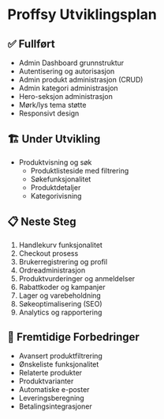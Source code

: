 # Proffsy Utviklingsplan

## ✅ Fullført
- Admin Dashboard grunnstruktur
- Autentisering og autorisasjon
- Admin produkt administrasjon (CRUD)
- Admin kategori administrasjon
- Hero-seksjon administrasjon
- Mørk/lys tema støtte
- Responsivt design

## 🏗️ Under Utvikling
- Produktvisning og søk
  - Produktlisteside med filtrering
  - Søkefunksjonalitet
  - Produktdetaljer
  - Kategorivisning

## 📋 Neste Steg
1. Handlekurv funksjonalitet
2. Checkout prosess
3. Brukerregistrering og profil
4. Ordreadministrasjon
5. Produktvurderinger og anmeldelser
6. Rabattkoder og kampanjer
7. Lager og varebeholdning
8. Søkeoptimalisering (SEO)
9. Analytics og rapportering

## 🎯 Fremtidige Forbedringer
- Avansert produktfiltrering
- Ønskeliste funksjonalitet
- Relaterte produkter
- Produktvarianter
- Automatiske e-poster
- Leveringsberegning
- Betalingsintegrasjoner

